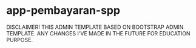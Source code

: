 # app-pembayaran-spp

DISCLAIMER!
THIS ADMIN TEMPLATE BASED ON BOOTSTRAP ADMIN TEMPLATE. ANY CHANGES I'VE MADE IN THE FUTURE FOR EDUCATION PURPOSE.
